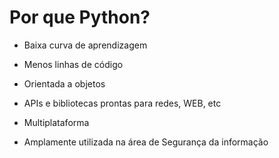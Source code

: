 # Por que Python?

* Baixa curva de aprendizagem

* Menos linhas de código

* Orientada a objetos

* APIs e bibliotecas prontas para redes, WEB, etc

* Multiplataforma

* Amplamente utilizada na área de Segurança da informação